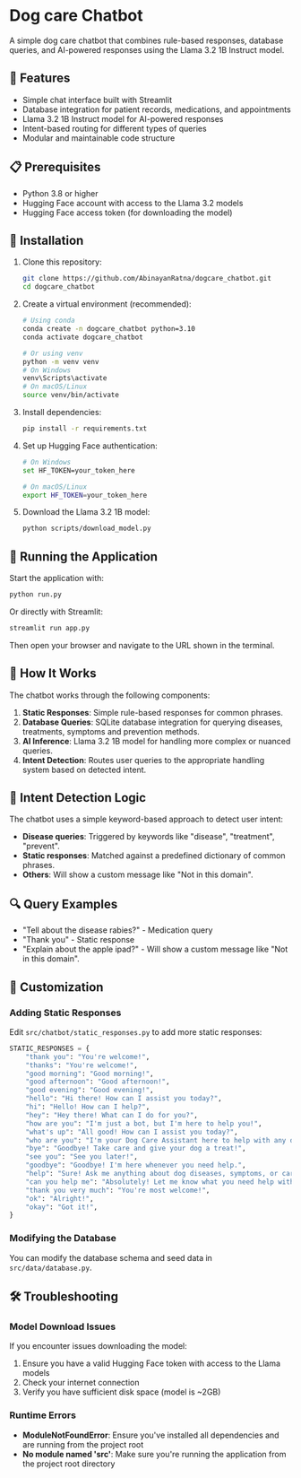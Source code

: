 # Dog care Chatbot

A simple dog care chatbot that combines rule-based responses, database queries, and AI-powered responses using the Llama 3.2 1B Instruct model.

## 🌟 Features

- Simple chat interface built with Streamlit
- Database integration for patient records, medications, and appointments
- Llama 3.2 1B Instruct model for AI-powered responses
- Intent-based routing for different types of queries
- Modular and maintainable code structure

## 📋 Prerequisites

- Python 3.8 or higher
- Hugging Face account with access to the Llama 3.2 models
- Hugging Face access token (for downloading the model)

## 🔧 Installation

1. Clone this repository:

   ```bash
   git clone https://github.com/AbinayanRatna/dogcare_chatbot.git
   cd dogcare_chatbot
   ```

2. Create a virtual environment (recommended):

   ```bash
   # Using conda
   conda create -n dogcare_chatbot python=3.10
   conda activate dogcare_chatbot

   # Or using venv
   python -m venv venv
   # On Windows
   venv\Scripts\activate
   # On macOS/Linux
   source venv/bin/activate
   ```

3. Install dependencies:
   ```bash
   pip install -r requirements.txt
   ```

4. Set up Hugging Face authentication:
   ```bash
   # On Windows
   set HF_TOKEN=your_token_here

   # On macOS/Linux
   export HF_TOKEN=your_token_here
   ```

5. Download the Llama 3.2 1B model:
   ```bash
   python scripts/download_model.py
   ```

## 🚀 Running the Application

Start the application with:

```bash
python run.py
```

Or directly with Streamlit:

```bash
streamlit run app.py
```

Then open your browser and navigate to the URL shown in the terminal.



## 🤖 How It Works

The chatbot works through the following components:

1. **Static Responses**: Simple rule-based responses for common phrases.
2. **Database Queries**: SQLite database integration for querying diseases, treatments, symptoms and prevention methods.
3. **AI Inference**: Llama 3.2 1B model for handling more complex or nuanced queries.
4. **Intent Detection**: Routes user queries to the appropriate handling system based on detected intent.

## 🧠 Intent Detection Logic

The chatbot uses a simple keyword-based approach to detect user intent:

- **Disease queries**: Triggered by keywords like "disease", "treatment", "prevent".
- **Static responses**: Matched against a predefined dictionary of common phrases.
- **Others**: Will show a custom message like "Not in this domain".

## 🔍 Query Examples

- "Tell about the disease rabies?" - Medication query
- "Thank you" - Static response
- "Explain about the apple ipad?" - Will show a custom message like "Not in this domain".

## 🔄 Customization

### Adding Static Responses

Edit `src/chatbot/static_responses.py` to add more static responses:

```python
STATIC_RESPONSES = {
    "thank you": "You're welcome!",
    "thanks": "You're welcome!",
    "good morning": "Good morning!",
    "good afternoon": "Good afternoon!",
    "good evening": "Good evening!",
    "hello": "Hi there! How can I assist you today?",
    "hi": "Hello! How can I help?",
    "hey": "Hey there! What can I do for you?",
    "how are you": "I'm just a bot, but I'm here to help you!",
    "what's up": "All good! How can I assist you today?",
    "who are you": "I'm your Dog Care Assistant here to help with any dog-related questions!",
    "bye": "Goodbye! Take care and give your dog a treat!",
    "see you": "See you later!",
    "goodbye": "Goodbye! I'm here whenever you need help.",
    "help": "Sure! Ask me anything about dog diseases, symptoms, or care.",
    "can you help me": "Absolutely! Let me know what you need help with.",
    "thank you very much": "You're most welcome!",
    "ok": "Alright!",
    "okay": "Got it!",
}
```

### Modifying the Database

You can modify the database schema and seed data in `src/data/database.py`.

## 🛠️ Troubleshooting

### Model Download Issues

If you encounter issues downloading the model:

1. Ensure you have a valid Hugging Face token with access to the Llama models
2. Check your internet connection
3. Verify you have sufficient disk space (model is ~2GB)

### Runtime Errors

- **ModuleNotFoundError**: Ensure you've installed all dependencies and are running from the project root
- **No module named 'src'**: Make sure you're running the application from the project root directory
